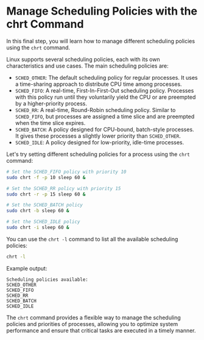 # Manage Scheduling Policies with the chrt Command

In this final step, you will learn how to manage different scheduling policies using the `chrt` command.

Linux supports several scheduling policies, each with its own characteristics and use cases. The main scheduling policies are:

- `SCHED_OTHER`: The default scheduling policy for regular processes. It uses a time-sharing approach to distribute CPU time among processes.
- `SCHED_FIFO`: A real-time, First-In-First-Out scheduling policy. Processes with this policy run until they voluntarily yield the CPU or are preempted by a higher-priority process.
- `SCHED_RR`: A real-time, Round-Robin scheduling policy. Similar to `SCHED_FIFO`, but processes are assigned a time slice and are preempted when the time slice expires.
- `SCHED_BATCH`: A policy designed for CPU-bound, batch-style processes. It gives these processes a slightly lower priority than `SCHED_OTHER`.
- `SCHED_IDLE`: A policy designed for low-priority, idle-time processes.

Let's try setting different scheduling policies for a process using the `chrt` command:

```bash
# Set the SCHED_FIFO policy with priority 10
sudo chrt -f -p 10 sleep 60 &

# Set the SCHED_RR policy with priority 15
sudo chrt -r -p 15 sleep 60 &

# Set the SCHED_BATCH policy
sudo chrt -b sleep 60 &

# Set the SCHED_IDLE policy
sudo chrt -i sleep 60 &
```

You can use the `chrt -l` command to list all the available scheduling policies:

```bash
chrt -l
```

Example output:

```
Scheduling policies available:
SCHED_OTHER
SCHED_FIFO
SCHED_RR
SCHED_BATCH
SCHED_IDLE
```

The `chrt` command provides a flexible way to manage the scheduling policies and priorities of processes, allowing you to optimize system performance and ensure that critical tasks are executed in a timely manner.
